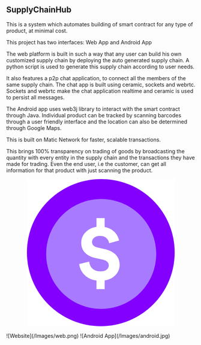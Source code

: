 ## SupplyChainHub

This is a system which automates building of smart contract for any type of product, at minimal cost.

This project has two interfaces: Web App and Android App

The web platform is built in such a way that any user can build his own customized supply chain by deploying the auto generated supply chain.
A python script is used to generate this supply chain according to user needs.

It also features a p2p chat application, to connect all the members of the same supply chain. The chat app is built using ceramic, sockets and webrtc. Sockets and webrtc make the chat application realtime and ceramic is used to persist all messages.

The Android app uses web3j library to interact with the smart contract through Java.
Individual product can be tracked by scanning barcodes through a user friendly interface and the location can also be determined through Google Maps.

This is built on Matic Network for faster, scalable transactions.

This brings 100% transparency on trading of goods by broadcasting the quantity with every entity in the supply chain and the transactions they have made for trading. Even the end user, i.e the customer, can get all information for that product with just scanning the product.

<p align="center">
  <img src="/Images/logo.png" />
</p>![Website](/Images/web.png)
![Android App](/Images/android.jpg)
